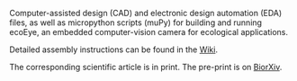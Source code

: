 Computer-assisted design (CAD) and electronic design automation (EDA) files, as well as micropython scripts (muPy) for building and running ecoEye, an embedded computer-vision camera for ecological applications.

Detailed assembly instructions can be found in the [Wiki]([url](https://github.com/SAT-Lab-GitHub/ecoEye-open/wiki)).

The corresponding scientific article is in print. The pre-print is on [BiorXiv]([url](https://www.biorxiv.org/content/10.1101/2023.07.26.550656v1)).
